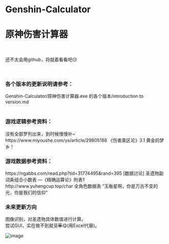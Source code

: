 # Genshin-Calculator
# 原神伤害计算器 <br />
<br/>
<p>还不太会用github，将就着看看吧😔</p>
<br/>
<h3>各个版本的更新说明请参考：</h3>
Genshin-Calculator/原神伤害计算器.exe 的各个版本/introduction to version.md
<br/><br/>
<h3>游戏逻辑参考资料：</h3>
没有全部罗列出来，到时候慢慢补~<br />
https://www.miyoushe.com/ys/article/29805188   《伤害乘区论》3.1 黄金的梦乡！ <br />
<h3>游戏数据参考资料：</h3>
https://ngabbs.com/read.php?tid=31774495&rand=395   [数据讨论] 圣遗物副词条组合小数表 —《精确运算论》附表1 <br />
http://www.yuhengcup.top/char  全角色数据表 “玉衡星啊，你是万古不变的光，你是我们的信仰”
<br />
<h3>未来更新方向</h3>
图像识别，对圣遗物具体数值进行计算。<br/>
尝试GUI，实在做不到就<s>艾草</s>😋(用Excel代替)。<br/>

![image](https://github.com/virtualxiaoman/Genshin-Calculator/assets/134854297/25bcd970-c4d8-48ae-ac63-52eba598a038)

